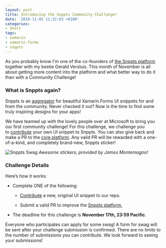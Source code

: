 ```yaml
---
layout: post
title: Introducing the Snppts Community Challenge!
date: '2019-11-05 11:32:03 +0100'
categories:
- Short
tags:
- xamarin
- xamarin.forms
- snppts
---
```





As you probably know I'm one of the co-founders of [the Snppts platform](https://www.thewissen.io/out-now-snppts-for-xamarin-forms/) together with my bestie Gerald Versluis. This month of November is all about getting more content into the platform and what better way to do it than with a Community Challenge!




 







### What is Snppts again?




Snppts is an [aggregator](https://snppts.dev/) for beautiful Xamarin.Forms UI snippets for and from the community. Never checked it out? Now is the time to find some truly inspiring designs for your apps!





We have teamed up with the lovely people over at Microsoft to bring you our first community challenge! For this challenge, we challenge you to [contribute](https://snppts.dev/how-to-contribute) your own UI snippet to Snppts. You can also give back and make a PR to the [core platform](https://github.com/snpptsdev/snppts). Any valid PR will be rewarded with a one-of-a-kind, and completely brand-new, Snppts sticker!







![Snppts Swag](http://devblogs.microsoft.com/xamarin/wp-content/uploads/sites/44/2019/11/IMG_20191101_075604.jpg)
*Awesome stickers, provided by James Montemagno!*



### Challenge Details




Here’s how it works:



*   Complete ONE of the following:

    
    *   [Contribute](https://snppts.dev/how-to-contribute) a new, original UI snippet to our repo.

    *   Submit a valid PR to improve the [Snppts platform.](https://github.com/snpptsdev/snppts)

    

*   The deadline for this challenge is **November 17th, 23:59 Pacific**.



Everyone who participates can apply for some swag! A form for swag will be sent after your challenge submission is confirmed. There are no limits to the number of submissions you can contribute. We look forward to seeing your submissions!


